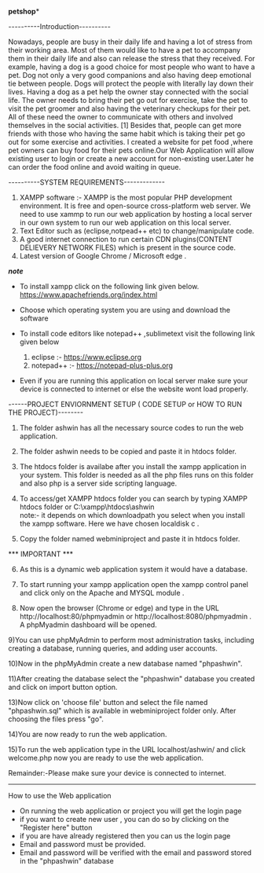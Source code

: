  ******petshop*******

----------Introduction----------

Nowadays, people are busy in their daily life and having a lot of stress from their working area. Most of them would like to have a pet to accompany them in their daily life and also can release the stress that they received. For example, having a dog is a good choice for most people who want to have a pet. Dog not only a very good companions and also having deep emotional tie between people. Dogs will protect the people with literally lay down their lives.
Having a dog as a pet help the owner stay connected with the social life. The owner needs to bring their pet go out for exercise, take the pet to visit the pet groomer and also having the veterinary checkups for their pet. All of these need the owner to communicate with others and involved themselves in the social activities. [1] Besides that, people can get more friends with those who having the same habit which is taking their pet go out for some exercise and activities.
I created a website for pet food ,where pet owners can buy food for their pets online.Our Web Application will allow existing user to login or create a new account for non-existing user.Later he can order the food online and avoid waiting in queue.

----------SYSTEM REQUIREMENTS------------- 

1) XAMPP software :- XAMPP is the most popular PHP development environment. It is free and open-source cross-platform web server.
                     We need to use xammp to run our web application by hosting a local server in our own system to run our web application on this local server.
2) Text Editor such as (eclipse,notpead++ etc) to change/manipulate code.
3) A good internet connection to run certain CDN plugins(CONTENT DELIEVERY NETWORK FILES) which is present in the source code.
4) Latest version of Google Chrome / Microsoft edge .

***note***
- To install xampp click on the following link given below.
   https://www.apachefriends.org/index.html

- Choose which operating system you are using and download the software

- To install code editors like notepad++ ,sublimetext visit the following link given below
   1) eclipse  :- https://www.eclipse.org
   2) notepad++   :- https://notepad-plus-plus.org
   
   
- Even if you are running this application on local server make sure your device is connected to internet or else the website wont load properly.

------PROJECT ENVIORNMENT SETUP ( CODE SETUP or HOW TO RUN THE PROJECT)--------

1) The folder ashwin has all the necessary source codes to run the web application.

2) The folder ashwin needs to be copied and paste it in htdocs folder.

3) The htdocs folder is availabe after you install the xampp application in your system. This folder is needed as all the php files runs on this folder and also php is a server side scripting language. 

4) To access/get XAMPP htdocs folder you can search by typing XAMPP htdocs folder or C:\xampp\htdocs\ashwin\
   note:- it depends on which downloadpath you select when you install the xampp software. Here we have chosen localdisk c .

5) Copy the folder named webminiproject and paste it in htdocs folder.

*** IMPORTANT *** 

6) As this is a dynamic web application system it would have a database.

7) To start running your xampp application open the xampp control panel and click only on the Apache and MYSQL module .

8) Now open the browser (Chrome or edge) and type in the URL http://localhost:80/phpmyadmin or http://localhost:8080/phpmyadmin . A phpMyadmin dashboard will be opened.

9)You can use phpMyAdmin to perform most administration tasks, including creating a database, running queries, and adding user accounts.

10)Now in the phpMyAdmin create a new database named "phpashwin".

11)After creating the database select the "phpashwin" database you created and click on import button option.

13)Now click on 'choose file' button and select the file named "phpashwin.sql" which is available in webminiproject folder only. After choosing the files press "go".

14)You are now ready to run the web application.

15)To run the web application type in the URL localhost/ashwin/ and click welcome.php now you are ready to use the web application.

Remainder:-Please make sure your device is connected to internet.

*****************************************************
 
How to use the Web application

- On running the web application or project you will get the login page
- if you want to create new user , you can do so by clicking on the "Register here" button
- if you are have already registered then you can us the login page
- Email and password  must be provided.
- Email and password will be verified with the email and password stored in the "phpashwin" database


